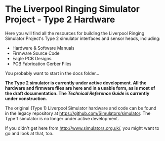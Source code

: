 # The Liverpool Ringing Simulator Project - Type 2 Hardware

Here you will find all the resources for building the Liverpool Ringing Simulator Project's Type 2 simulator interfaces and sensor heads, including:
* Hardware & Software Manuals
* Firmware Source Code
* Eagle PCB Designs
* PCB Fabrication Gerber Files

You probably want to start in the docs folder...

<b>The Type 2 simulator is currently under active development. All the hardware and firmware files are here and in a usable form, as is most of the draft documentation. The <i>Technical Reference Guide</i> is currently under construction.</b>

The original (Type 1) Liverpool Simulator hardware and code can be found in the legacy repository at https://github.com/Simulators/simulator. The Type 1 simulator is no longer under active development.

If you didn't get here from http://www.simulators.org.uk/, you might want to go and look at that, too.

